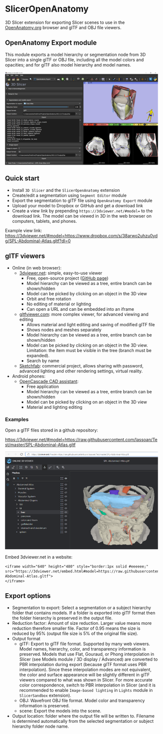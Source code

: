 # SlicerOpenAnatomy

3D Slicer extension for exporting Slicer scenes to use in the [OpenAnatomy.org](https://www.openanatomy.org/) browser and glTF and OBJ file viewers.

## OpenAnatomy Export module

This module exports a model hierarchy or segmentation node from 3D Slicer into a single glTF or OBJ file, including all the model colors and opacities; and for glTF also model hierarchy and model names.

![OpenAnatomy Exporter module screenshot](img/Screenshot03.png)

## Quick start

- Install `3D Slicer` and the `SlicerOpenAnatomy` extension
- Create/edit a segmentation using `Segment Editor` module
- Export the segmentation to glTF file using `OpenAnatomy Export` module
- Upload your model to Dropbox or GitHub and get a download link
- Create a view link by prepending `https://3dviewer.net/#model=` to the download link. The model can be viewed in 3D in the web browser on computers, tablets, and phones.

Example view link: https://3dviewer.net/#model=https://www.dropbox.com/s/38arwo2uhzu0ydg/SPL-Abdominal-Atlas.gltf?dl=0

## glTF viewers

- Online (in web browser):
  - [3dviewer.net](https://3dviewer.net/): simple, easy-to-use viewer
    - Free, open-source project ([GitHub page](https://github.com/kovacsv/Online3DViewer))
    - Model hierarchy can be viewed as a tree, entire branch can be shown/hidden
    - Model can be picked by clicking on an object in the 3D view
    - Orbit and free rotation
    - No editing of material or lighting
    - Can open a URL and can be embedded into an iframe
  - [gltfviewer.com](https://www.gltfviewer.com/): more complex viewer, for advanced viewing and editing
    - Allows material and light editing and saving of modified glTF file
    - Shows nodes and meshes separately
    - Model hierarchy can be viewed as a tree, entire branch can be shown/hidden
    - Model can be picked by clicking on an object in the 3D view. Limitation: the item must be visible in the tree (branch must be expanded).
    - Search by name
  - [Sketchfab](https://sketchfab.com/): commercial project, allows sharing with password, advanced lighting and other rendering settings, virtual reality.
- Android phones:
  - [OpenCascade CAD assistant](https://play.google.com/store/apps/details?id=org.opencascade.cadassistant):
    - Free application
    - Model hierarchy can be viewed as a tree, entire branch can be shown/hidden
    - Model can be picked by clicking on an object in the 3D view
    - Material and lighting editing

### Examples

Open a glTF files stored in a github repository:

https://3dviewer.net/#model=https://raw.githubusercontent.com/lassoan/Test/master/SPL-Abdominal-Atlas.gltf

![Exported glTF file viewed in 3dviewer.net](img/Screenshot02.png)

Embed 3dviewer.net in a website:

```
<iframe width="640" height="480" style="border:1px solid #eeeeee;" 
src="https://3dviewer.net/embed.html#model=https://raw.githubusercontent.com/lassoan/Test/master/SPL-Abdominal-Atlas.gltf">
</iframe>
```

## Export options

- Segmentation to export: Select a segmentation or a subject hierarchy folder that contains models. If a folder is exported into glTF format then the folder hierarchy is preserved in the output file.
- Reduction factor: Amount of size reduction. Larger value means more reduction therefore smaller file. Factor of 0.95 means the size is reduced by 95% (output file size is 5% of the original file size).
- Output format
  - glTF: Export to glTF file format. Supported by many web viewers. Model names, hierarchy, color, and transparency information is preserved. Models that use Flat, Gouraud, or Phong interpolation in Slicer (see Models module / 3D display / Advanced) are converted to PBR interpolation during export (because glTF format uses PBR interpolation). Since these interpolation modes are not equivalent, the color and surface appearance will be slightly different in glTF viewers compared to what was shown in Slicer. For more accurate color correspondence, switch to PBR interpolation in Slicer (and it is recommended to enable `Image-based lighting` in `Lights` module in `SlicerSandbox` extension).
  - OBJ: Wavefront OBJ file format. Model color and transparency information is preserved.
  - scene: Export the models into the scene.
- Output location: folder where the output file will be written to. Filename is determined automatically from the selected segmentation or subject hierarchy folder node name.
